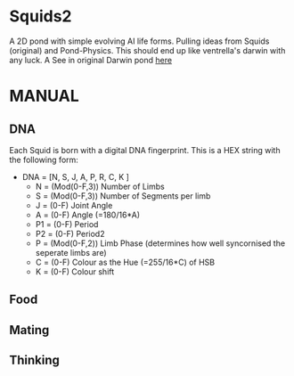 # Squids2
A 2D pond with simple evolving AI life forms.
Pulling ideas from Squids (original) and Pond-Physics. This should end up like ventrella's darwin with any luck. A
See in original Darwin pond  [here](http://www.ventrella.com/Darwin/darwin.html)

# MANUAL

## DNA
Each Squid is born with a digital DNA fingerprint. This is a HEX string with the following form:
- DNA = [N, S, J, A, P, R, C, K ]
  - N = (Mod(0-F,3)) Number of Limbs
  - S = (Mod(0-F,3)) Number of Segments per limb
  - J = (0-F) Joint Angle
  - A = (0-F) Angle (=180/16*A)
  - P1 = (0-F) Period
  - P2 = (0-F) Period2
  - P = (Mod(0-F,2)) Limb Phase (determines how well syncornised the seperate limbs are)
  - C = (0-F) Colour as the Hue (=255/16*C) of HSB
  - K = (0-F) Colour shift

## Food

## Mating

## Thinking

